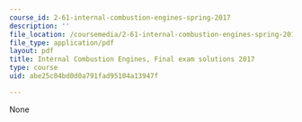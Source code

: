 ```yaml
---
course_id: 2-61-internal-combustion-engines-spring-2017
description: ''
file_location: /coursemedia/2-61-internal-combustion-engines-spring-2017/abe25c04bd0d0a791fad95104a13947f_MIT2_61S17_final_2017soln.pdf
file_type: application/pdf
layout: pdf
title: Internal Combustion Engines, Final exam solutions 2017
type: course
uid: abe25c04bd0d0a791fad95104a13947f

---
```

None